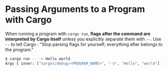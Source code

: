 # Passing Arguments to a Program with Cargo

When running a program with `cargo run`, **flags after the command are interpreted by Cargo itself** unless you explicitly separate them with `--`. Use `--` to tell Cargo : "Stop parsing flags for yourself; everything after belongs to the program."

```bash
$ cargo run -- -n Hello world
Args { inner: ["target/debug/<PROGRAM_NAME>", "-n", "Hello", "world"] }
```
